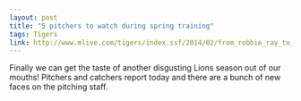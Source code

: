 ```yaml
---
layout: post
title: "5 pitchers to watch during spring training"
tags: Tigers
link: http://www.mlive.com/tigers/index.ssf/2014/02/from_robbie_ray_to_corey_knebe.html
---
```

Finally we can get the taste of another disgusting Lions season out of our mouths! Pitchers and catchers report today and there are a bunch of new faces on the pitching staff.

